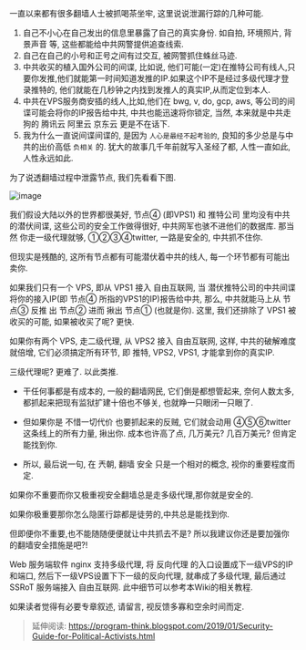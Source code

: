 一直以来都有很多翻墙人士被抓喝茶坐牢, 这里说说泄漏行踪的几种可能.

1. 自己不小心在自己发出的信息里暴露了自己的真实身份. 如自拍, 环境照片, 背景声音 等, 这些都能给中共网警提供追查线索.
2. 自己在自己的小号和正号之间有过交互, 被网警抓住蛛丝马迹.
3. 中共收买的植入国外公司的间谍, 比如说, 他们可能(一定)在推特公司有线人,只要你发推,他们就能第一时间知道发推的IP.如果这个IP不是经过多级代理才登录推特的, 他们就能在几秒钟之内找到发推人的真实IP,从而定位到本人.
4. 中共在VPS服务商安插的线人,比如,他们在 bwg, v, do, gcp, aws, 等公司的间谍可能会将你的IP报告给中共, 中共也能迅速将你锁定, 当然, 本来就是中共走狗的 腾讯云 阿里云 京东云 更是不在话下.
5. 我为什么一直说间谍间谍的, 是因为 `人心是最经不起考验的`, 良知的多少总是与中共的出价高低 `负相关` 的. 犹大的故事几千年前就写入圣经了都, 人性一直如此, 人性永远如此.

为了说透翻墙过程中泄露节点, 我们先看看下图.

![image](https://user-images.githubusercontent.com/30760636/86506047-0d421980-bdfe-11ea-8490-479a66305b81.png)

我们假设大陆以外的世界都很美好, 节点④ (即VPS1) 和 推特公司 里均没有中共的潜伏间谍, 这些公司的安全工作做得很好, 中共网军也骇不进他们的数据库. 那当然 你走一级代理就够, ①②③④twitter, 一路是安全的, 中共抓不住你.

但现实是残酷的, 这所有节点都有可能潜伏着中共的线人, 每一个环节都有可能出卖你.

如果我们只有一个 VPS, 即从 VPS1 接入 自由互联网, 当 潜伏推特公司的中共间谍将你的接入IP(即 节点④ 所指的VPS1的IP)报告给中共, 
那么, 中共就能马上从 节点③ 反推 出 节点② 进而 揪出 节点① (也就是你). 这里, 我们还排除了 VPS1 被收买的可能, 如果被收买了呢? 更快.

如果你有两个 VPS, 走二级代理, 从 VPS2 接入 自由互联网, 这样, 中共的破解难度就倍增, 它们必须搞定所有环节, 即 推特, VPS2, VPS1, 才能拿到你的真实IP.

三级代理呢? 更难了. 以此类推.

- 干任何事都是有成本的, 一般的翻墙网民, 它们倒是都想管起来, 奈何人数太多, 都抓起来把现有监狱扩建十倍也不够关, 也就睁一只眼闭一只眼了. 

- 但如果你是 不惜一切代价 也要抓起来的反贼, 它们就会动用 ④⑤⑥twitter 这条线上的所有力量, 揪出你. 成本也许高了点, 几万美元? 几百万美元? 但肯定能找到你.

- 所以, 最后说一句, 在 兲朝, 翻墙 安全 只是一个相对的概念, 视你的重要程度而定.

如果你不重要而你又极重视安全翻墙总是走多级代理,那你就是安全的.

如果你极重要那你怎么隐匿行踪都是徒劳的,中共总是能找到你.

但即便你不重要,也不能随随便便就让中共抓去不是? 所以我建议你还是要加强你的翻墙安全措施是吧?!

Web 服务端软件 nginx 支持多级代理, 将 反向代理 的入口设置成下一级VPS的IP和端口, 然后下一级VPS设置下下一级的反向代理, 就串成了多级代理, 最后通过 SSRoT 服务端接入 自由互联网. 此中细节可以参考本Wiki的相关教程.

如果读者觉得有必要专章叙述, 请留言, 视反馈多寡和空余时间而定.

> 延伸阅读: https://program-think.blogspot.com/2019/01/Security-Guide-for-Political-Activists.html
